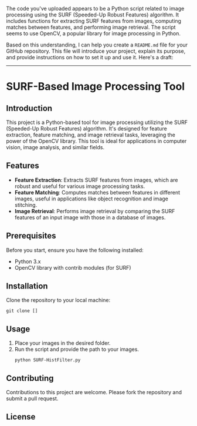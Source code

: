 The code you've uploaded appears to be a Python script related to image processing using the SURF (Speeded-Up Robust Features) algorithm. It includes functions for extracting SURF features from images, computing matches between features, and performing image retrieval. The script seems to use OpenCV, a popular library for image processing in Python.

Based on this understanding, I can help you create a `README.md` file for your GitHub repository. This file will introduce your project, explain its purpose, and provide instructions on how to set it up and use it. Here's a draft:

---

# SURF-Based Image Processing Tool

## Introduction
This project is a Python-based tool for image processing utilizing the SURF (Speeded-Up Robust Features) algorithm. It's designed for feature extraction, feature matching, and image retrieval tasks, leveraging the power of the OpenCV library. This tool is ideal for applications in computer vision, image analysis, and similar fields.

## Features
- **Feature Extraction**: Extracts SURF features from images, which are robust and useful for various image processing tasks.
- **Feature Matching**: Computes matches between features in different images, useful in applications like object recognition and image stitching.
- **Image Retrieval**: Performs image retrieval by comparing the SURF features of an input image with those in a database of images.

## Prerequisites
Before you start, ensure you have the following installed:
- Python 3.x
- OpenCV library with contrib modules (for SURF)

## Installation
Clone the repository to your local machine:
```
git clone []
```

## Usage
1. Place your images in the desired folder.
2. Run the script and provide the path to your images.
   ```
   python SURF-HistFilter.py
   ```

## Contributing
Contributions to this project are welcome. Please fork the repository and submit a pull request.

## License

